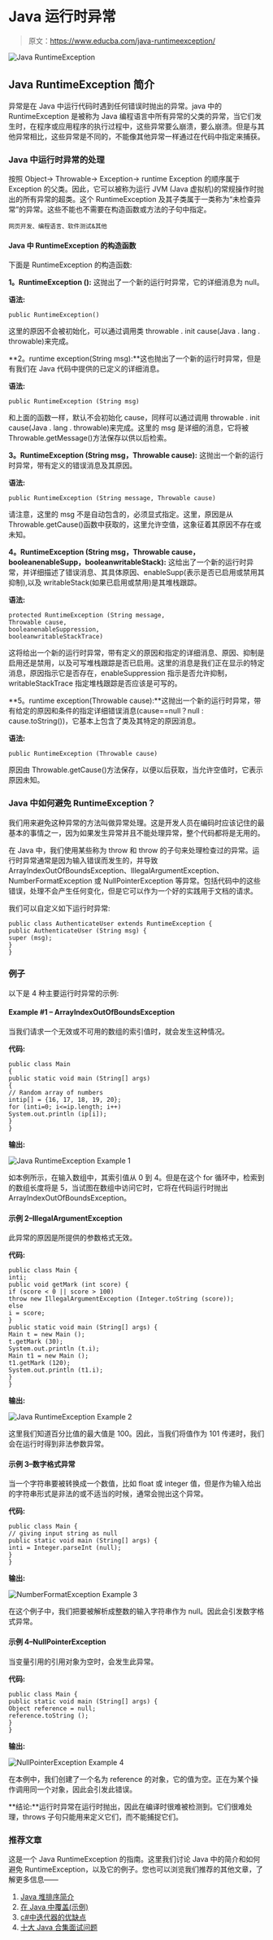 # Java 运行时异常

> 原文：<https://www.educba.com/java-runtimeexception/>

![Java RuntimeException](img/834c10915afb826224721dcee3b53091.png)



## Java RuntimeException 简介

异常是在 Java 中运行代码时遇到任何错误时抛出的异常。java 中的 RuntimeException 是被称为 Java 编程语言中所有异常的父类的异常，当它们发生时，在程序或应用程序的执行过程中，这些异常要么崩溃，要么崩溃。但是与其他异常相比，这些异常是不同的，不能像其他异常一样通过在代码中指定来捕获。

### Java 中运行时异常的处理

按照 Object-> Throwable-> Exception-> runtime Exception 的顺序属于 Exception 的父类。因此，它可以被称为运行 JVM (Java 虚拟机)的常规操作时抛出的所有异常的超类。这个 RuntimeException 及其子类属于一类称为“未检查异常”的异常。这些不能也不需要在构造函数或方法的子句中指定。

<small>网页开发、编程语言、软件测试&其他</small>

#### Java 中 RuntimeException 的构造函数

下面是 RuntimeException 的构造函数:

**1。RuntimeException ():** 这抛出了一个新的运行时异常，它的详细消息为 null。

**语法:**

```
public RuntimeException()
```

这里的原因不会被初始化，可以通过调用类 throwable . init cause(Java . lang . throwable)来完成。

**2。runtime exception(String msg):**这也抛出了一个新的运行时异常，但是有我们在 Java 代码中提供的已定义的详细消息。

**语法:**

```
public RuntimeException (String msg)
```

和上面的函数一样，默认不会初始化 cause，同样可以通过调用 throwable . init cause(Java . lang . throwable)来完成。这里的 msg 是详细的消息，它将被 Throwable.getMessage()方法保存以供以后检索。

**3。RuntimeException (String msg，Throwable cause):** 这抛出一个新的运行时异常，带有定义的错误消息及其原因。

**语法:**

```
public RuntimeException (String message, Throwable cause)
```

请注意，这里的 msg 不是自动包含的，必须显式指定。这里，原因是从 Throwable.getCause()函数中获取的，这里允许空值，这象征着其原因不存在或未知。

**4。RuntimeException (String msg，Throwable cause，booleanenableSupp，booleanwritableStack):** 这给出了一个新的运行时异常，并详细描述了错误消息、其具体原因、enableSupp(表示是否已启用或禁用其抑制),以及 writableStack(如果已启用或禁用)是其堆栈跟踪。

**语法:**

```
protected RuntimeException (String message,
Throwable cause,
booleanenableSuppression,
booleanwritableStackTrace)
```

这将给出一个新的运行时异常，带有定义的原因和指定的详细消息、原因、抑制是启用还是禁用，以及可写堆栈跟踪是否已启用。这里的消息是我们正在显示的特定消息，原因指示它是否存在，enableSuppression 指示是否允许抑制，writableStackTrace 指定堆栈跟踪是否应该是可写的。

**5。runtime exception(Throwable cause):**这抛出一个新的运行时异常，带有给定的原因和条件的指定详细错误消息(cause==null？null : cause.toString())，它基本上包含了类及其特定的原因消息。

**语法:**

```
public RuntimeException (Throwable cause)
```

原因由 Throwable.getCause()方法保存，以便以后获取，当允许空值时，它表示原因未知。

### Java 中如何避免 RuntimeException？

我们用来避免这种异常的方法叫做异常处理。这是开发人员在编码时应该记住的最基本的事情之一，因为如果发生异常并且不能处理异常，整个代码都将是无用的。

在 Java 中，我们使用某些称为 throw 和 throw 的子句来处理检查过的异常。运行时异常通常是因为输入错误而发生的，并导致 ArrayIndexOutOfBoundsException、IllegalArgumentException、NumberFormatException 或 NullPointerException 等异常。包括代码中的这些错误，处理不会产生任何变化，但是它可以作为一个好的实践用于文档的请求。

我们可以自定义如下运行时异常:

```
public class AuthenticateUser extends RuntimeException {
public AuthenticateUser (String msg) {
super (msg);
}
}
```

### 例子

以下是 4 种主要运行时异常的示例:

#### Example #1 – ArrayIndexOutOfBoundsException

当我们请求一个无效或不可用的数组的索引值时，就会发生这种情况。

**代码:**

```
public class Main
{
public static void main (String[] args)
{
// Random array of numbers
intip[] = {16, 17, 18, 19, 20};
for (inti=0; i<=ip.length; i++)
System.out.println (ip[i]);
}
}
```

**输出:**

![Java RuntimeException Example 1](img/249e940914cd365c7ce7f7b161dafa94.png)



如本例所示，在输入数组中，其索引值从 0 到 4。但是在这个 for 循环中，检索到的数组长度将是 5，当试图在数组中访问它时，它将在代码运行时抛出 ArrayIndexOutOfBoundsException。

#### 示例 2–IllegalArgumentException

此异常的原因是所提供的参数格式无效。

**代码:**

```
public class Main {
inti;
public void getMark (int score) {
if (score < 0 || score > 100)
throw new IllegalArgumentException (Integer.toString (score));
else
i = score;
}
public static void main (String[] args) {
Main t = new Main ();
t.getMark (30);
System.out.println (t.i);
Main t1 = new Main ();
t1.getMark (120);
System.out.println (t1.i);
}
}
```

**输出:**

![Java RuntimeException Example 2](img/2bcced2ac60903d75b0dc1ef140e5795.png)



这里我们知道百分比值的最大值是 100。因此，当我们将值作为 101 传递时，我们会在运行时得到非法参数异常。

#### 示例 3–数字格式异常

当一个字符串要被转换成一个数值，比如 float 或 integer 值，但是作为输入给出的字符串形式是非法的或不适当的时候，通常会抛出这个异常。

**代码:**

```
public class Main {
// giving input string as null
public static void main (String[] args) {
inti = Integer.parseInt (null);
}
}
```

**输出:**

![NumberFormatException Example 3](img/6f6aef9f14aa32bc604738bff78a178e.png)



在这个例子中，我们把要被解析成整数的输入字符串作为 null。因此会引发数字格式异常。

#### 示例 4–NullPointerException

当变量引用的引用对象为空时，会发生此异常。

**代码:**

```
public class Main {
public static void main (String[] args) {
Object reference = null;
reference.toString ();
}
}
```

**输出:**

![NullPointerException Example 4](img/d3465c975e940c71bc31d24abbcccf43.png)



在本例中，我们创建了一个名为 reference 的对象，它的值为空。正在为某个操作调用同一个对象，因此会引发此错误。

**结论:**运行时异常在运行时抛出，因此在编译时很难被检测到。它们很难处理，throws 子句只能用来定义它们，而不能捕捉它们。

### 推荐文章

这是一个 Java RuntimeException 的指南。这里我们讨论 Java 中的简介和如何避免 RuntimeException，以及它的例子。您也可以浏览我们推荐的其他文章，了解更多信息——

1.  [Java 堆排序简介](https://www.educba.com/heap-sort-in-java/)
2.  [在 Java 中覆盖(示例)](https://www.educba.com/overriding-in-java/)
3.  [c#中迭代器的优缺点](https://www.educba.com/iterators-in-c-sharp/)
4.  [十大 Java 合集面试问题](https://www.educba.com/java-collection-interview-questions/)





